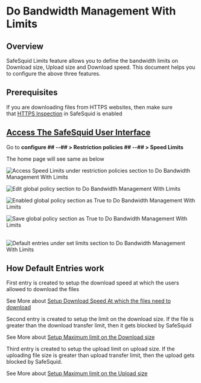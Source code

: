 # Do Bandwidth Management With Limits

## Overview

SafeSquid Limits feature allows you to define the bandwidth limits on Download size, Upload size and Download speed. This document helps you to configure the above three features.

## Prerequisites

If you are downloading files from HTTPS websites, then make sure that [HTTPS Inspection](https://help.safesquid.com/portal/en/kb/articles/setup-https-inspection) in SafeSquid is enabled

## [Access The SafeSquid User Interface](https://help.safesquid.com/portal/en/kb/articles/access-the-safesquid-user-interface)

Go to **configure ## --## > Restriction policies ## --## > Speed Limits**

The home page will see same as below

![Access Speed Limits under restriction policies section to Do Bandwidth Management With Limits](/img/How_To/Do_Bandwidth_Management_With_Limits/image1.webp)

![Edit global policy section to Do Bandwidth Management With Limits](/img/How_To/Do_Bandwidth_Management_With_Limits/image2.webp)

![Enabled global policy section as True to Do Bandwidth Management With Limits](/img/How_To/Do_Bandwidth_Management_With_Limits/image3.webp)

![Save global policy section as True to Do Bandwidth Management With Limits](/img/How_To/Do_Bandwidth_Management_With_Limits/image4.webp) 

![Default entries under set limits section to Do Bandwidth Management With Limits](/img/How_To/Do_Bandwidth_Management_With_Limits/image5.webp)

## How Default Entries work

First entry is created to setup the download speed at which the users allowed to download the files

See More about [Setup Download Speed At which the files need to download](https://help.safesquid.com/portal/en/kb/articles/setup-download-speed-at-which-the-files-need-to-download)

Second entry is created to setup the limit on the download size. If the file is greater than the download transfer limit, then it gets blocked by SafeSquid

See More about [Setup Maximum limit on the Download size](https://help.safesquid.com/portal/en/kb/articles/setup-maximum-limit-on-the-download-size)

Third entry is created to setup the upload limit on upload size. If the uploading file size is greater than upload transfer limit, then the upload gets blocked by SafeSquid.

See More about [Setup Maximum limit on the Upload size](https://help.safesquid.com/portal/en/kb/articles/setup-maximum-limit-on-the-upload-size)
